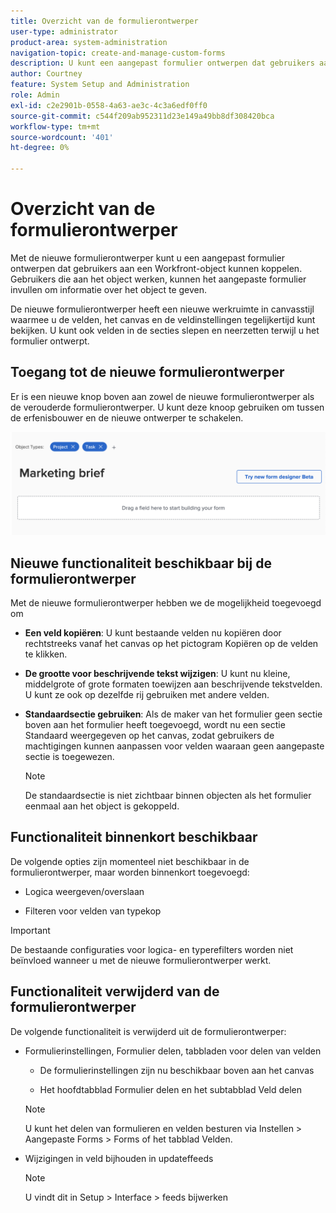 ```yaml
---
title: Overzicht van de formulierontwerper
user-type: administrator
product-area: system-administration
navigation-topic: create-and-manage-custom-forms
description: U kunt een aangepast formulier ontwerpen dat gebruikers aan een Workfront-object kunnen koppelen. Gebruikers die aan het object werken, kunnen het aangepaste formulier invullen om informatie over het object te geven.
author: Courtney
feature: System Setup and Administration
role: Admin
exl-id: c2e2901b-0558-4a63-ae3c-4c3a6edf0ff0
source-git-commit: c544f209ab952311d23e149a49bb8df308420bca
workflow-type: tm+mt
source-wordcount: '401'
ht-degree: 0%

---
```


# Overzicht van de formulierontwerper

Met de nieuwe formulierontwerper kunt u een aangepast formulier ontwerpen dat gebruikers aan een Workfront-object kunnen koppelen. Gebruikers die aan het object werken, kunnen het aangepaste formulier invullen om informatie over het object te geven.

De nieuwe formulierontwerper heeft een nieuwe werkruimte in canvasstijl waarmee u de velden, het canvas en de veldinstellingen tegelijkertijd kunt bekijken. U kunt ook velden in de secties slepen en neerzetten terwijl u het formulier ontwerpt.

<!-- add screenshot when field settings empty state is ready -->

## Toegang tot de nieuwe formulierontwerper

Er is een nieuwe knop boven aan zowel de nieuwe formulierontwerper als de verouderde formulierontwerper. U kunt deze knoop gebruiken om tussen de erfenisbouwer en de nieuwe ontwerper te schakelen.

![](assets/switch-views.png)

## Nieuwe functionaliteit beschikbaar bij de formulierontwerper

Met de nieuwe formulierontwerper hebben we de mogelijkheid toegevoegd om

* **Een veld kopiëren**: U kunt bestaande velden nu kopiëren door rechtstreeks vanaf het canvas op het pictogram Kopiëren op de velden te klikken.

* **De grootte voor beschrijvende tekst wijzigen**: U kunt nu kleine, middelgrote of grote formaten toewijzen aan beschrijvende tekstvelden. U kunt ze ook op dezelfde rij gebruiken met andere velden.

* **Standaardsectie gebruiken**: Als de maker van het formulier geen sectie boven aan het formulier heeft toegevoegd, wordt nu een sectie Standaard weergegeven op het canvas, zodat gebruikers de machtigingen kunnen aanpassen voor velden waaraan geen aangepaste sectie is toegewezen.

   >[!NOTE]
   >
   >De standaardsectie is niet zichtbaar binnen objecten als het formulier eenmaal aan het object is gekoppeld.

## Functionaliteit binnenkort beschikbaar

De volgende opties zijn momenteel niet beschikbaar in de formulierontwerper, maar worden binnenkort toegevoegd:

* Logica weergeven/overslaan

* Filteren voor velden van typekop

>[!IMPORTANT]
>
>De bestaande configuraties voor logica- en typerefilters worden niet beïnvloed wanneer u met de nieuwe formulierontwerper werkt.

## Functionaliteit verwijderd van de formulierontwerper

De volgende functionaliteit is verwijderd uit de formulierontwerper:


* Formulierinstellingen, Formulier delen, tabbladen voor delen van velden

   * De formulierinstellingen zijn nu beschikbaar boven aan het canvas

   * Het hoofdtabblad Formulier delen en het subtabblad Veld delen
   >[!NOTE]
   >
   >U kunt het delen van formulieren en velden besturen via Instellen > Aangepaste Forms > Forms of het tabblad Velden.

* Wijzigingen in veld bijhouden in updateffeeds
   >[!NOTE]
   >
   >U vindt dit in Setup > Interface > feeds bijwerken
